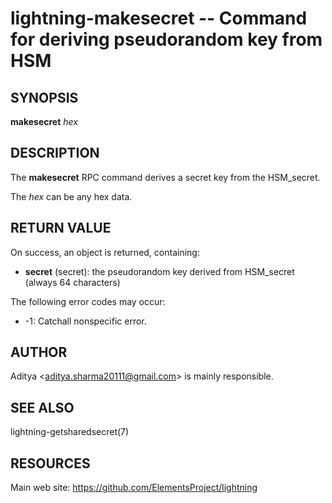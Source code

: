 lightning-makesecret -- Command for deriving pseudorandom key from HSM
=====================================================================

SYNOPSIS
--------

**makesecret** *hex*

DESCRIPTION
-----------

The **makesecret** RPC command derives a secret key from the HSM_secret.

The *hex* can be any hex data.

RETURN VALUE
------------

[comment]: # (GENERATE-FROM-SCHEMA-START)
On success, an object is returned, containing:

- **secret** (secret): the pseudorandom key derived from HSM_secret (always 64 characters)

[comment]: # (GENERATE-FROM-SCHEMA-END)


The following error codes may occur:
- -1: Catchall nonspecific error.

AUTHOR
------

Aditya <<aditya.sharma20111@gmail.com>> is mainly responsible.

SEE ALSO
--------

lightning-getsharedsecret(7)

RESOURCES
---------

Main web site: <https://github.com/ElementsProject/lightning>

[comment]: # ( SHA256STAMP:1bd94ffa8440041efafe93440d9828be6baca199b0f5cb73220e4482582bf01d)
